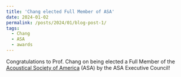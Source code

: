 ```yaml
---
title: 'Chang elected Full Member of ASA'
date: 2024-01-02
permalink: /posts/2024/01/blog-post-1/
tags:
  - Chang
  - ASA
  - awards
---
```


Congratulations to Prof. Chang on being elected a Full Member of the <a href="https://acousticalsociety.org/" target="_blank" rel="noopener noreferrer">Acoustical Society of America</a> (ASA) by the ASA Executive Council!
